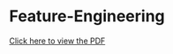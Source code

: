 # Feature-Engineering
 [Click here to view the PDF](https://github.com/dipesh4036/Feature-Engineering/blob/main/A%20Short%20Guide%20for%20Feature%20Engineering%20and%20Feature%20Selection.pdf)
